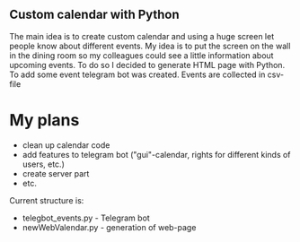 ## Custom calendar with Python
The main idea is to create custom calendar and using a huge screen let people know about different events. My idea is to put the screen on the wall in the dining room so my colleagues could see a little information about upcoming events.
To do so I decided to generate HTML page with Python. To add some event telegram bot was created. Events are collected in csv-file

# My plans

- clean up calendar code
- add features to telegram bot ("gui"-calendar, rights for different kinds of users, etc.)
- create server part
- etc.

Current structure is:
* telegbot_events.py - Telegram bot
* newWebValendar.py - generation of web-page
